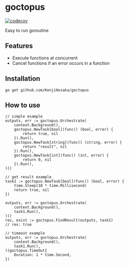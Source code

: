 # goctopus
[![codecov](https://codecov.io/gh/KenjiHosaka/goctopus/branch/main/graph/badge.svg?token=ET0SRXKUKZ)](https://codecov.io/gh/KenjiHosaka/goctopus)

Easy to run goroutine

## Features
- Execute functions at concurrent
- Cancel functions if an error occurs in a function

## Installation
```
go get github.com/KenjiHosaka/goctopus
```

## How to use
```golang
// simple example
outputs, err := goctopus.Orchestrate(
	context.Background(), 
	goctopus.NewTask[bool](func() (bool, error) {
		return true, nil
	}).Run(), 
	goctopus.NewTask[string](func() (string, error) {
		return "result", nil
	}).Run(), 
	goctopus.NewTask[int](func() (int, error) {
		return 0, nil
	}).Run(), 
)()

// get result example
task1 := goctopus.NewTask[bool](func() (bool, error) {
	time.Sleep(10 * time.Millisecond)
	return true, nil
})

outputs, err := goctopus.Orchestrate(
	context.Background(), 
	task1.Run(),
)()
res, exist := goctopus.FindResult(outputs, task1)
// res: true

// timeout example
outputs, err := goctopus.Orchestrate(
	context.Background(), 
	task1.Run(), 
)(goctopus.TimeOut{
	Duration: 1 * time.Second,
})
```
